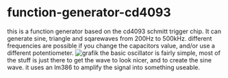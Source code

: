# function-generator-cd4093
this is a function generator based on the cd4093 schmitt trigger chip. It can generate sine, triangle and sqarewaves from 200Hz to 500kHz. different frequencies are possible if you change the capacitors value, and/or use a different potentiometer.
![grafik](https://github.com/user-attachments/assets/aa779e84-bf32-4cc6-9830-395a7f4a8cf0)
the basic oscillator is fairly simple, most of the stuff is just there to get the wave to look nicer, and to create the sine wave. it uses an lm386 to amplify the signal into something useable.
